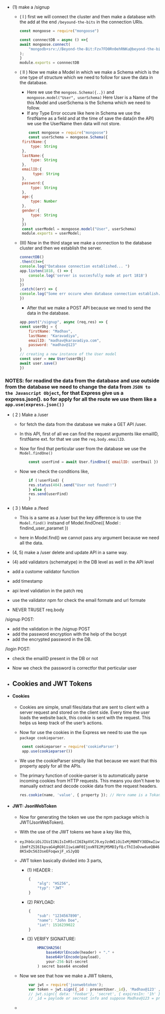 
- (1) make a /signup

  - ( I ) first we will connect the cluster and then make a database with the add at the end `/beyound-the-bits` in the connection URIs.

    ```js
    const mongoose = require("mongoose")

    const connnectDB = async () =>{
    await mongoose.connect(
        "mongodb+srv://Beyond-the-Bit:Fzv7FD0Rn0ehRNKu@beyond-the-bit-cluster.zg6w8.mongodb.net/beyound-the-bits"
    );
    }
    module.exports = connnectDB
    ```

  - ( II )
    Now we make a Model in which we make a Schema which is the one type of structure which we need to follow for save the data in the database.
    - Here we use the `mongoos.Schema({..})` and `mongoose.model("User", userSchema)` Here User is a Name of the this Model and userSchema is the Schema which we need to follow.
    - If any Type Error occure like here in Schema we use the firstName as a field and at the time of save the data(in the API) we use the UserName then data will not store.

    ``` js
        const mongoose = require("mongoose")
        const userSchema = mongoose.Schema({
     firstName:{
         type: String
     },
     lastName:{
         type: String
     },
     emailID:{
          type: String
     },
     password:{
         type: String
     },
     age:{
         type: Number
     },
     gender:{
         type: String
     }
     })
     const userModel = mongoose.model("User", userSchema)
     module.exports = userModel;
    ```

  - (III) Now in the third stage we make a connection to the database cluster and then we establish the server.

    ```js
    connectDB()
    .then(()=>{
    console.log("Database connection established... ")
    app.listen(1818, () => {
        console.log('server is succesfully made at port 1818')
    })
    })
    .catch((err) => {
    console.log("Some err occure when database connection establish.")
    })
    ```

    - After that we make a POST API because we nned to send the data in the database.

    ```js
    app.post("/signup", async (req,res) => {
    const userObj = {
        firstName: "Madhav",
        lastName: "Karavadiya",
        emailID: "madhav@karavadiya.com",
        password: "madhav@123"
    }
    // creating a new instance of the User model
    const user = new User(userObj) 
    await user.save()
    })

    ```

### NOTES: for readind the data from the database and use outside from the database we need to change the data from `JSON to the Javascript Object`, for that Express give us a express.json(). so for apply for all the route we use them like a `app.use(express.json())`  

- ( 2 ) Make a /user

  - for fetch the data from the database we make a GET API /user.

  - In this API, first of all we can find the request arguments like emailID, firstName ext. for that we use the `req.body.emailID`.

  - Now for find that perticular user from the database we use the `Model.findOne()`

    ``` js
        const userFind = await User.findOne({ emailID: userEmail })
    ```

  - Now we check the conditions like,

    ```js
        if (!userFind) {
        res.status(404).send("User not found!!")
        } else {
        res.send(userFind)
        }
    ```

- ( 3 ) Make a /feed

  - This is a same as a /user but the key difference is to use the `Model.find()` instsand of Model.findOne({ Model : findind_user_paramet })

  - here in Model.find() we cannot pass any argument because we need all the data.

- (4, 5) make a /user delete and update API in a same way.

- (4) add validators (schematype) in the DB level as well in the API level
- add a custome validator function
- add timestamp
- api level validation in the patch req
- use the validator npm for check the email formate and url formate
- NEVER TRUSET req.body

/signup POST:

- add the validation in the /signup POST
- add the password encryption with the help of the  bcrypt
- add the encrypted password in the DB.

/login POST:

- check the emailID present in the DB or not
- Now we check the password is correctfor that perticular user

- ## Cookies and JWT Tokens

- #### Cookies

    - Cookies are simple, small files/data that are sent to client with a server request and stored on the client side. Every time the user loads the website back, this cookie is sent with the request. This helps us keep track of the user’s actions.
    - Now for use the cookies in the Express we need to use the `npm package cookieparser`.

        ``` js
         const cookieparser = require('cookieParser')
         app.use(cookieparser()) 
        ```

    - We use the cookieParser simplly like that because we want that this property apply for all the APIs.

    - The primary function of cookie-parser is to automatically parse incoming cookies from HTTP requests. This means you don't have to manually extract and decode cookie data from the request headers.

        ``` js
        res.cookie(name, 'value', { property }); // Here name is a Tokan name and value is a token value which we need to pass, property is a some property which we give to the cookies like '{expire: 360000 + Date.now()}' or more.
        ```

- #### JWT: JsonWebToken

    - Now for generating the token we use the npm package which is JWT(JsonWebToken).

    - With the use of the JWT tokens we have a key like this,  

    - `eyJhbGciOiJIUzI1NiIsInR5cCI6IkpXVCJ9`.`eyJzdWIiOiIxMjM0NTY3ODkwIiwibmFtZSI6IkpvaG4gRG9lIiwiaWF0IjoxNTE2MjM5MDIyfQ`.`cThIIoDvwdueQB468K5xDc5633seEFoqwxjF_xSJyQQ`

    - JWT token basically divided into 3 parts,
        - (1) HEADER :
    
        ``` js
            {
                "alg": "HS256",
                "typ": "JWT"
            }
        ```
    
        - (2) PAYLOAD:
    
        ``` js
            {
                "sub": "1234567890",
                "name": "John Doe",
                "iat": 1516239022
            }
        ```
        - (3) VERIFY SIGNATURE: 
         
        ``` js
                HMACSHA256(
                    base64UrlEncode(header) + "." +
                    base64UrlEncode(payload),
                    your-256-bit-secret
                ) secret base64 encoded
        ```

    - Now we see that how we make a JWT tokens,

        ``` js
            var jwt = require('jsonwebtoken');
            var token = jwt.sign({_id : presentUser._id}, 'Madhav@123' , );
            // jwt.sign({ data: 'foobar'}, 'secret', { expiresIn: '1h' }); 
            // _id = paylode or secreat info and suppose Madhav@123 = private key

        ```

    - 
